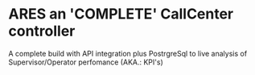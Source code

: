 # ARES an 'COMPLETE' CallCenter controller
A complete build with API integration plus PostrgreSql to live analysis of Supervisor/Operator perfomance (AKA.: KPI's)
